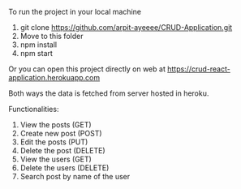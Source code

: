 To run the project in your local machine
1. git clone https://github.com/arpit-ayeeee/CRUD-Application.git
2. Move to this folder
3. npm install
4. npm start

Or you can open this project directly on web at 
https://crud-react-application.herokuapp.com 

Both ways the data is fetched from server hosted in heroku.

Functionalities:
1. View the posts (GET)
2. Create new post (POST)
3. Edit the posts (PUT)
4. Delete the post (DELETE)
5. View the users (GET)
6. Delete the users (DELETE)
7. Search post by name of the user